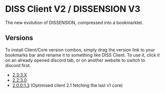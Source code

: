 <script>
	// if you see this, [go here please](https://uncannyorange.github.io/DISSENSION/versions/client_v2/)
</script>

# DISS Client V2 / DISSENSION V3
The new evolution of DISSENSION, compressed into a bookmarklet.

## Versions
To install Client/Core version combos, simply drag the version link to your bookmarks bar and rename it to something like DISS Client. To use it, click it on an already opened discord tab, or on another website to switch to discord first.

- <a href="javascript:%2F**%0A%20*%20%40name%20DISSENSION%0A%20*%20%40by%20UncannyOrange%20and%20Superwibr%20%0A%20*%20%0A%20*%20%40version%202.3.0%20client%0A%20*%2F%0A%0A(async%20dissension%20%3D%3E%20%7B%0A%20%20%20%20const%20rawurl%20%3D%20'https%3A%2F%2Fraw.githubusercontent.com%2Funcannyorange%2FDISSENSION%2Fmain%2F'%3B%0A%0A%20%20%20%20const%20setup%20%3D%20async%20function%20()%20%7B%0A%20%20%20%20%20%20%20%20%2F%2F%20creating%20dfetch%0A%20%20%20%20%20%20%20%20const%20dfetch%20%3D%20(url%2C%20name%20%3D%20'DEFAULT')%20%3D%3E%20new%20Promise(res%20%3D%3E%20%7B%0A%20%20%20%20%20%20%20%20%20%20%20%20if%20(!dfetch.ready)%20throw%20new%20Error('dfetch%20window%20not%20ready%20or%20not%20initialised')%3B%0A%20%20%20%20%20%20%20%20%20%20%20%20window.addEventListener('message'%2C%20function%20handler(e)%20%7B%0A%20%20%20%20%20%20%20%20%20%20%20%20%20%20%20%20if%20(e.data.name%20!%3D%3D%20name)%20return%3B%0A%20%20%20%20%20%20%20%20%20%20%20%20%20%20%20%20e.currentTarget.removeEventListener(e.type%2C%20handler)%3B%0A%20%20%20%20%20%20%20%20%20%20%20%20%20%20%20%20res(new%20Response(e.data.blob%2C%20e.data.resinit))%3B%0A%20%20%20%20%20%20%20%20%20%20%20%20%7D)%3B%0A%20%20%20%20%20%20%20%20%20%20%20%20dfetch.win.postMessage(%7B%20name%2C%20url%20%7D%2C%20'*')%3B%0A%20%20%20%20%20%20%20%20%7D)%3B%0A%20%20%20%20%20%20%20%20dfetch.init%20%3D%20()%20%3D%3E%20new%20Promise(res%20%3D%3E%20%7B%0A%20%20%20%20%20%20%20%20%20%20%20%20if%20(dfetch.ready)%20return%3B%0A%20%20%20%20%20%20%20%20%20%20%20%20dfetch.win%20%3D%20window.open('https%3A%2F%2Funcannyorange.github.io%2FDISSENSION%2Fdfetch.html'%2C%20'_blank'%2C%20'width%3D1%2Cheight%3D1')%3B%0A%20%20%20%20%20%20%20%20%20%20%20%20dfetch.win.blur()%3B%0A%20%20%20%20%20%20%20%20%20%20%20%20window.addEventListener('message'%2C%20function%20readying(e)%20%7B%0A%20%20%20%20%20%20%20%20%20%20%20%20%20%20%20%20if%20(e.data.status%20%3D%3D%20'ready')%20%7B%0A%20%20%20%20%20%20%20%20%20%20%20%20%20%20%20%20%20%20%20%20dfetch.ready%20%3D%20true%3B%0A%20%20%20%20%20%20%20%20%20%20%20%20%20%20%20%20%20%20%20%20e.currentTarget.removeEventListener(e.type%2C%20readying)%3B%0A%20%20%20%20%20%20%20%20%20%20%20%20%20%20%20%20%20%20%20%20res()%3B%0A%20%20%20%20%20%20%20%20%20%20%20%20%20%20%20%20%7D%3B%0A%20%20%20%20%20%20%20%20%20%20%20%20%7D)%0A%20%20%20%20%20%20%20%20%7D)%0A%20%20%20%20%20%20%20%20window.addEventListener('beforeunload'%2C%20()%20%3D%3E%20dfetch.win.close())%3B%0A%0A%20%20%20%20%20%20%20%20%2F%2F%20exposing%0A%20%20%20%20%20%20%20%20window.dfetch%20%3D%20dfetch%3B%0A%0A%20%20%20%20%20%20%20%20%2F%2F%20init%0A%20%20%20%20%20%20%20%20await%20dfetch.init()%3B%0A%0A%20%20%20%20%20%20%20%20%2F%2F%20getting%20core%0A%20%20%20%20%20%20%20%20const%20sv%20%3D%20(await%20dfetch(%60%24%7Brawurl%7Dversions%2Fcore_v3%2Fstable.txt%60%2C%20'DISS23-STABLEVER').then(res%20%3D%3E%20res.text())).split(%22%3A%22)%5B0%5D%3B%0A%20%20%20%20%20%20%20%20(0%2C%20eval)(await%20dfetch(%60%24%7Brawurl%7Dversions%2Fcore_v3%2F%24%7Bsv%7D%2F%24%7Bsv%7D.js%60%2C%20'DISS23-CORESCRIPT').then(res%20%3D%3E%20res.text()))%3B%0A%20%20%20%20%20%20%20%20%0A%20%20%20%20%20%20%20%20%2F%2F%20closing%20client%20dfetch%20window%0A%20%20%20%20%20%20%20%20dfetch.win.close()%3B%0A%20%20%20%20%7D%3B%0A%0A%20%20%20%20%2F%2F%20check%20for%20location%0A%20%20%20%20location.href.startsWith('https%3A%2F%2Fdiscord.com%2Fchannels%2F')%0A%20%20%20%20%20%20%20%20%3F%20setup()%0A%20%20%20%20%20%20%20%20%3A%20(location%20%3D%20'https%3A%2F%2Fdiscord.com%2Fchannels%2F%40me')%3B%0A%7D)()%3B%0A">2.3:3.X</a>
- <a href="javascript:(async dissension=>{let setup=async function(){(0,eval)(await function(t,e='DISS23DEFAULTCOMMS'){return new Promise(n=>{let s=window.open('https://uncannyorange.github.io/cspdodge.html','_blank','width=1,height=1');s.blur(),window.addEventListener('message',function a(r){if('ready'==r.data.status)return s.postMessage({name:e,url:t},'*');r.data.name,r.currentTarget.removeEventListener(r.type,a),n(r.data.resource),s.close()})})}('https://raw.githubusercontent.com/uncannyorange/DISSENSION/main/versions/core_v3/0/0.js','DISS23-CORESCRIPT'))};location.href.startsWith('https://discord.com/channels/')?setup():location='https://discord.com/channels/@me'})();">2.2:3.0</a>
- <a href="javascript:(async dissension=>{let rawurl='https://raw.githubusercontent.com/uncannyorange/DISSENSION/main/',setup=async function(){'undefined'==typeof diss&&(window.diss={}),diss.CSPDodge=function(e,t='DISS23DEFAULTCOMMS'){return new Promise(n=>{let s=window.open('https://uncannyorange.github.io/cspdodge.html','_blank','width=1,height=1');s.blur(),window.addEventListener('message',function a(r){if('ready'==r.data.status)return s.postMessage({name:t,url:e},'*');r.data.name,r.currentTarget.removeEventListener(r.type,a),n(r.data.resource),s.close()})})},eval(await diss.CSPDodge(`${rawurl}versions/core/3.js`,'DISS23-CORESCRIPT'))};location.href.startsWith('https://discord.com/channels/')?setup():location='https://discord.com/channels/@me'})();">2.0.0:1.3</a> (Optimised client 2.1 fetching the last v1 core)
